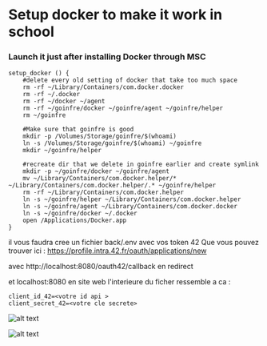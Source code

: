 


# Setup docker to make it work in school

### Launch it just after installing Docker through MSC

```
setup_docker () {
	#delete every old setting of docker that take too much space
	rm -rf ~/Library/Containers/com.docker.docker
	rm -rf ~/.docker
	rm -rf ~/docker ~/agent
	rm -rf ~/goinfre/docker ~/goinfre/agent ~/goinfre/helper
	rm ~/goinfre

	#Make sure that goinfre is good
	mkdir -p /Volumes/Storage/goinfre/$(whoami)
	ln -s /Volumes/Storage/goinfre/$(whoami) ~/goinfre
	mkdir ~/goinfre/helper

	#recreate dir that we delete in goinfre earlier and create symlink
	mkdir -p ~/goinfre/docker ~/goinfre/agent 
	mv ~/Library/Containers/com.docker.helper/* ~/Library/Containers/com.docker.helper/.* ~/goinfre/helper
	rm -rf ~/Library/Containers/com.docker.helper
	ln -s ~/goinfre/helper ~/Library/Containers/com.docker.helper
	ln -s ~/goinfre/agent ~/Library/Containers/com.docker.docker
	ln -s ~/goinfre/docker ~/.docker
	open /Applications/Docker.app
}
```

 il vous faudra cree un fichier back/.env avec vos token 42
Que vous pouvez trouver ici : https://profile.intra.42.fr/oauth/applications/new

 avec  http://localhost:8080/oauth42/callback en redirect
 
et localhost:8080 en site web
l'interieure du ficher ressemble a ca :
```
client_id_42=<votre id api >
client_secret_42=<votre cle secrete>
```


![alt text](https://i.pinimg.com/originals/a4/db/17/a4db1751b10fff03d2eaf915a9cd2de9.gif  "YEAAAH")

![alt text](https://upload.wikimedia.org/wikipedia/en/thumb/f/f7/Aigle_Azur_logo.svg/250px-Aigle_Azur_logo.svg.png "....")
